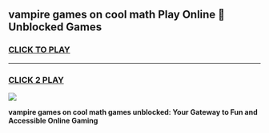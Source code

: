 
## vampire games on cool math Play Online 👋 Unblocked Games
<h3>
<a href="https://news.freeplayer.one?title=vampire_games_on_cool_math&ref=17CMG">CLICK TO PLAY</a></h3>
<hr>

<h3>
<a href="https://news.freeplayer.one?title=vampire_games_on_cool_math&ref=17CMG">CLICK 2 PLAY</a>
  
</h3>

<a href="https://news.freeplayer.one?title=vampire_games_on_cool_math&ref=17CMG/"><img src="https://clearcache.store/games.png"></a>


**vampire games on cool math games unblocked: Your Gateway to Fun and Accessible Online Gaming**
